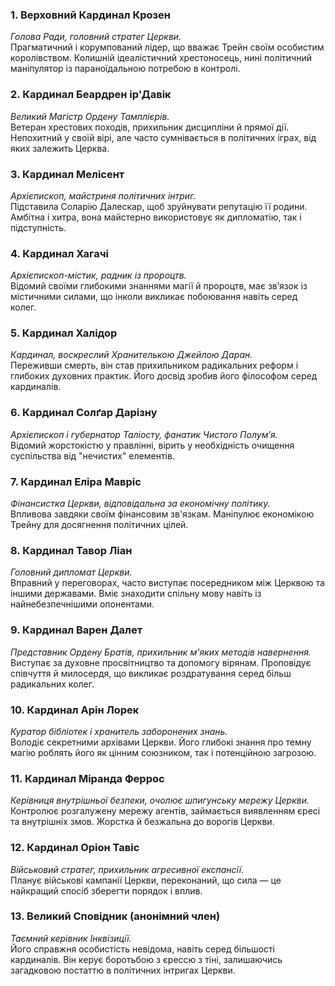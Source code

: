 ### **1. Верховний Кардинал Крозен**

_Голова Ради, головний стратег Церкви._  
Прагматичний і корумпований лідер, що вважає Трейн своїм особистим королівством. Колишній ідеалістичний хрестоносець, нині політичний маніпулятор із параноїдальною потребою в контролі.

### **2. Кардинал Беардрен ір'Давік**

_Великий Магістр Ордену Тамплієрів._  
Ветеран хрестових походів, прихильник дисципліни й прямої дії. Непохитний у своїй вірі, але часто сумнівається в політичних іграх, від яких залежить Церква.

### **3. Кардинал Мелісент**

_Архієпископ, майстриня політичних інтриг._  
Підставила Соларію Далескар, щоб зруйнувати репутацію її родини. Амбітна і хитра, вона майстерно використовує як дипломатію, так і підступність.

### **4. Кардинал Хагачі**

_Архієпископ-містик, радник із пророцтв._  
Відомий своїми глибокими знаннями магії й пророцтв, має зв’язок із містичними силами, що інколи викликає побоювання навіть серед колег.

### **5. Кардинал Халідор**

_Кардинал, воскреслий Хранителькою Джейлою Даран._  
Переживши смерть, він став прихильником радикальних реформ і глибоких духовних практик. Його досвід зробив його філософом серед кардиналів.

### **6. Кардинал Солґар Дарізну**

_Архієпископ і губернатор Таліосту, фанатик Чистого Полум’я._  
Відомий жорстокістю у правлінні, вірить у необхідність очищення суспільства від "нечистих" елементів.

### **7. Кардинал Еліра Мавріс**

_Фінансистка Церкви, відповідальна за економічну політику._  
Впливова завдяки своїм фінансовим зв'язкам. Маніпулює економікою Трейну для досягнення політичних цілей.

### **8. Кардинал Тавор Ліан**

_Головний дипломат Церкви._  
Вправний у переговорах, часто виступає посередником між Церквою та іншими державами. Вміє знаходити спільну мову навіть із найнебезпечнішими опонентами.

### **9. Кардинал Варен Далет**

_Представник Ордену Братів, прихильник м'яких методів навернення._  
Виступає за духовне просвітництво та допомогу вірянам. Проповідує співчуття й милосердя, що викликає роздратування серед більш радикальних колег.

### **10. Кардинал Арін Лорек**

_Куратор бібліотек і хранитель заборонених знань._  
Володіє секретними архівами Церкви. Його глибокі знання про темну магію роблять його як цінним союзником, так і потенційною загрозою.

### **11. Кардинал Міранда Феррос**

_Керівниця внутрішньої безпеки, очолює шпигунську мережу Церкви._  
Контролює розгалужену мережу агентів, займається виявленням єресі та внутрішніх змов. Жорстка й безжальна до ворогів Церкви.

### **12. Кардинал Оріон Тавіс**

_Військовий стратег, прихильник агресивної експансії._  
Планує військові кампанії Церкви, переконаний, що сила — це найкращий спосіб зберегти порядок і вплив.

### **13. Великий Сповідник (анонімний член)**

_Таємний керівник Інквізиції._  
Його справжня особистість невідома, навіть серед більшості кардиналів. Він керує боротьбою з єрессю з тіні, залишаючись загадковою постаттю в політичних інтригах Церкви.